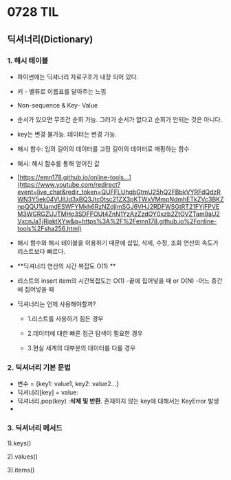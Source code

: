 # 0728 TIL



## 딕셔너리(Dictionary)

### 1. 해시 테이블

- 파이썬에는 딕셔너리 자료구조가 내장 되어 있다.

- 키 - 밸류로 이름표를 달아주는 느낌

- Non-sequence & Key- Value

- 순서가 있으면 무조건 순회 가능. 그러가 순서가 없다고 순회가 안되는 것은 아니다. 

- key는 변경 불가능. 데이터는 변경 가능.

- 해시 함수: 임의 길이의 데이터를 고정 길이의 데이터로 매핑하는 함수

- 해시: 해시 함수를 통해 얻어진 값

- [https://emn178.github.io/online-tools...](https://www.youtube.com/redirect?event=live_chat&redir_token=QUFFLUhqbGtmU25hQ2FBbkVYRFdQdzRWN3Y5ek04VUlUd3xBQ3Jtc0tsc21ZX3pKTWxVMmpNdmhETkZVc3BKZnpQQU1UamdESWFYMkh6RzNZdjlmSGJ6VHJ2RDFWSGtRT21FYjFPVEM3WGRGZUJTMHo3SDFFOUt4ZnN1YzAzZzdOY0xzb2ZtOVZTam9aU2VxcnJaTjRjaktXYw&q=https%3A%2F%2Femn178.github.io%2Fonline-tools%2Fsha256.html)

- 해시 함수와 해시 테이블을 이용하기 때문에 삽입, 삭제, 수정, 조회 연산의 속도가 리스트보다 빠르다.

- **딕셔너리 연산의 시간 복잡도 O(1) **

- 리스트의 insert item의 시간복잡도는 O(1) -끝에 집어넣을 때 or O(N) -어느 중간에 집어넣을 때

- 딕셔너리는 언제 사용해야할까? 

  - 1.리스트를 사용하기 힘든 경우	

  - 2.데이터에 대한 빠른 접근 탐색이 필요한 경우

  - 3.현실 세계의 대부분의 데이터를 다룰 경우 

    

### 2. 딕셔너리 기본 문법

- 변수 = {key1: value1, key2: value2...}
- 딕셔너리[key] = value:
- 딕셔너리.pop(key) :**삭제 및 반환**. 존재하지 않는 key에 대해서는 KeyError 발생
- 

### 3. 딕셔너리 메서드

1).keys()

2).values()

3).items()